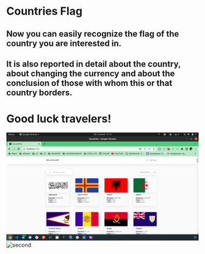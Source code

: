 # Countries Flag

## Now you can easily recognize the flag of the country you are interested in. 
## It is also reported in detail about the country, about changing the currency and about the conclusion of those with whom this or that country borders. 
# Good luck travelers!

![first](https://github.com/YZDmitriy/countries_app/blob/master/public/countriesImage.png)
![second](https://github.com/YZDmitriy/countries_app/blob/master/public/countriesFlag.gif)
